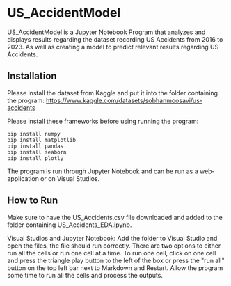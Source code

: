 # US_AccidentModel

US_AccidentModel is a Jupyter Notebook Program that analyzes and displays results regarding the dataset recording US Accidents from 2016 to 2023. As well as creating a model to predict relevant results regarding US Accidents.

## Installation

Please install the dataset from Kaggle and put it into the folder containing the program:
https://www.kaggle.com/datasets/sobhanmoosavi/us-accidents

Please install these frameworks before using running the program:

```
pip install numpy
pip install matplotlib
pip install pandas
pip install seaborn
pip install plotly
```

The program is run through Jupyter Notebook and can be run as a web-application or on Visual Studios.

## How to Run

Make sure to have the US_Accidents.csv file downloaded and added to the folder containing US_Accidents_EDA.ipynb.

Visual Studios and Jupyter Notebook:
Add the folder to Visual Studio and open the files, the file should run correctly. There are two options to either run all the cells or run one cell at a time. To run one cell, click on one cell and press the triangle play button to the left of the box or press the "run all" button on the top left bar next to Markdown and Restart. Allow the program some time to run all the cells and process the outputs.
